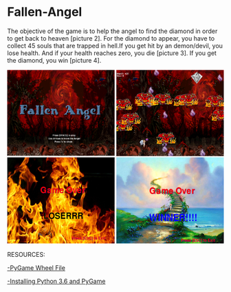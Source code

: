 # Fallen-Angel
<p> The objective of the game is to help the angel to find the diamond in order to get back to heaven [picture 2]. For the diamond to appear, you have to collect 45 souls that are trapped in hell.If you get hit by an demon/devil, you lose health. And if your health reaches zero, you die [picture 3]. If you get the diamond, you win [picture 4]. </p>
<img src= "https://github.com/CWu7657/Fallen-Angel/blob/master/Game%20Plan/2.PNG" width = "250" height = "200">
<img src= "https://github.com/CWu7657/Fallen-Angel/blob/master/Game%20Plan/3.PNG" width = "250" height = "200">
<img src= "https://github.com/CWu7657/Fallen-Angel/blob/master/Game%20Plan/1.PNG" width = "250" height = "200">
<img src= "https://github.com/CWu7657/Fallen-Angel/blob/master/Game%20Plan/4.PNG" width = "250" height = "200">

<p> RESOURCES:</p>
<a href= "http://www.lfd.uci.edu/~gohlke/pythonlibs/#pygame"> -PyGame Wheel File</a>

<a href= "https://youtu.be/_GikMdhAhv0"> -Installing Python 3.6 and PyGame</a>
